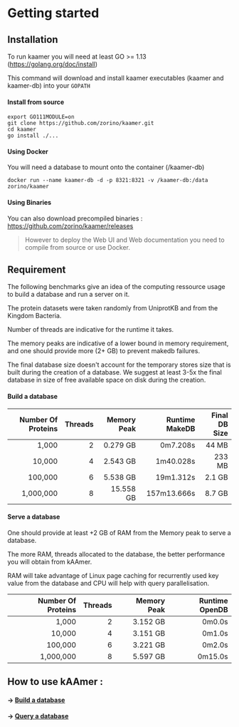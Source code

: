 # Getting started


## Installation

To run kaamer you will need at least GO >= 1.13 (https://golang.org/doc/install)

This command will download and install kaamer executables (kaamer and kaamer-db) into your `GOPATH`

#### Install from source

```shell
export GO111MODULE=on
git clone https://github.com/zorino/kaamer.git
cd kaamer
go install ./...
```

#### Using Docker

You will need a database to mount onto the container (/kaamer-db)

```shell
docker run --name kaamer-db -d -p 8321:8321 -v /kaamer-db:/data zorino/kaamer
```

#### Using Binaries

You can also download precompiled binaries : https://github.com/zorino/kaamer/releases 
> However to deploy the Web UI and Web documentation you need to compile from source or use Docker.

## Requirement

The following benchmarks give an idea of the computing ressource usage to build a database and run a server on it.

The protein datasets were taken randomly from UniprotKB and from the Kingdom Bacteria.

Number of threads are indicative for the runtime it takes.

The memory peaks are indicative of a lower bound in memory requirement, and one should
provide more (2+ GB) to prevent makedb failures.

The final database size doesn't account for the temporary stores size that is built during the
creation of a database.
We suggest at least 3-5x the final database in size of free available space on disk during the creation.


#### Build a database

| Number Of Proteins | Threads        | Memory Peak    | Runtime MakeDB | Final DB Size |
| -------------:     | -------------: | -------------: | ------:        | ------:       |
| 1,000              | 2              | 0.279 GB       | 0m7.208s       | 44 MB         |
| 10,000             | 4              | 2.543 GB       | 1m40.028s      | 233 MB        |
| 100,000            | 6              | 5.538 GB       | 19m1.312s      | 2.1 GB        |
| 1,000,000          | 8              | 15.558 GB      | 157m13.666s    | 8.7 GB        |


#### Serve a database

One should provide at least +2 GB of RAM from the Memory peak to serve a database.

The more RAM, threads allocated to the database, the better performance you will obtain from kAAmer.

RAM will take advantage of Linux page caching for recurrently used key value from the database and
CPU will help with query parallelisation.


| Number Of Proteins | Threads        | Memory Peak    | Runtime OpenDB |
| -------------:     | -------------: | -------------: | ------:        |
| 1,000              | 2              | 3.152 GB       | 0m0.0s         |
| 10,000             | 4              | 3.151 GB       | 0m1.0s         |
| 100,000            | 6              | 3.221 GB       | 0m2.0s         |
| 1,000,000          | 8              | 5.597 GB       | 0m15.0s        |


## How to use kAAmer :

#### &rarr; [Build a database](/database?id=kaamer-database)
#### &rarr; [Query a database](/client?id=kaamer-client-cli)

